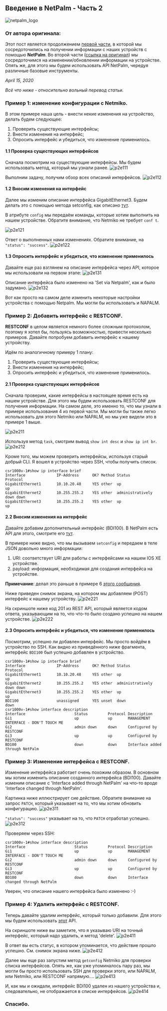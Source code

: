 ## Введение в NetPalm - Часть 2

![netpalm_logo](/images/logo.png)

### От автора оригинала:

Этот пост является продолжением [первой части](https://blog.wimwauters.com/networkprogrammability/2020-04-14_netpalm_introduction_part1/), в которой мы сосредоточились на получении информации с наших устройств с помощью **NetPalm**. Во второй части ([ссылка на оригинал](https://blog.wimwauters.com/networkprogrammability/2020-04-15_netpalm_introduction_part2/)) мы сосредоточимся на изменении/обновлении информации на устройстве. Опять же, для этого мы будем использовать API NetPalm, чередуя различные базовые инструменты.

*April 15, 2020*

*Всё что ниже - относительно вольный перевод статьи.*

### Пример 1: изменение конфигурации с Netmiko.

В этом примере наша цель - внести некие изменения на устройство, делать будем следующее:
1. Проверить существующие интерфейсы;
2. Внести изменения на интерфейс;
3. Опросить интерфейс и убедиться, что изменение применилось.

#### 1.1 Проверка существующих интерфейсов

Сначала посмотрим на существующие интерфейсы. Мы будем использовать метод, который мы узнали ранее.
![p2e111](/images/part2/p2e111.png)

Выполним задачу, получим обзор всех описаний интерфейсов.
![p2e112](/images/part2/p2e112.png)

#### 1.2 Вносим изменения на интерфейс

Далее мы изменим описание интерфейса GigabitEthernet3. Будем делать это с помощью метода setconfig, как описано [тут](https://documenter.getpostman.com/view/2391814/SzYbxcQx?version=latest#c6c4ca08-6ba5-4272-b9cb-457e1a986d57).

В атрибуте `config` мы передаём команды, которые хотим выполнить на нашем устройстве.
Обратите внимание, что Netmiko не требует `conf t`.

![p2e121](/images/part2/p2e121.png)

Ответ о выполненных нами изменениях. Обратите внимание, на `"status": "success"`.
![p2e122](/images/part2/p2e122.png)

#### 1.3 Опросить интерфейс и убедиться, что изменение применилось

Давайте еще раз взглянем на описание интерфейса через API, которое мы использовали на первом этапе:
![p2e131](/images/part2/p2e131.png)

Описание интерфейса было изменено на 'Set via Netpalm', как и было задумано.
![p2e132](/images/part2/p2e132.png)

Вот как просто на самом деле изменить некоторые настройки устройства с помощью Netpalm.
Мы могли бы использовать и NAPALM.

### Пример 2: Добавить интерфейс с RESTCONF.

**RESTCONF** в целом является немного более сложным протоколом, поэтому я хотел бы, пользуясь возможностью, привести несколько примеров. Давайте попробуем добавить интерфейс к нашему устройству.

Идём по аналогичному примеру 1 плану:
1. Проверить существующие интерфейсы;
2. Внести изменения на интерфейс;
3. Опросить интерфейс и убедиться, что изменение применилось.

#### 2.1 Проверка существующих интерфейсов

Сначала проверим, какие интерфейсы в настоящее время есть на нашем устройстве. Для этого мы будем использовать RESTCONF для получения информации. На самом деле, это именно то, что мы узнали в примере использования 4 из первой части. Мы могли бы также легко использовать для этого Netmiko или NAPALM, но мы уже видели это в примере 1 выше.

![p2e211](/images/part2/p2e211.png)

Используя метод `task`, смотрим вывод `show int desc` и `show ip int br`.
![p2e212](/images/part2/p2e212.png)

Кроме того, мы можем проверить интерфейсы, используя старый добрый CLI.
Я вошел в устройство через SSH, чтобы получить список.

```
csr1000v-1#show ip interface brief
Interface              IP-Address      OK? Method Status                Protocol
GigabitEthernet1       10.10.20.48     YES other  up                    up
GigabitEthernet2       10.255.255.2    YES other  administratively down down
GigabitEthernet3       10.255.255.2    YES other  up                    up
```

#### 2.2 Вносим изменения на интерфейс

Давайте добавим дополнительный интерфейс (BDI100). В NetPalm есть API для этого, смотрите его [тут](https://documenter.getpostman.com/view/2391814/SzYbxcQx?version=latest#68da9960-7c95-4045-8a28-15becdb2b104).

В примере ниже видно, что мы вызываем `setconfig` и передаем в теле JSON довольно много информации:

1. URI: соответствует URI для работы с интерфейсами на нашем IOS XE устройстве.
2. payload: информация, необходимая для создания интерфейса на устройстве.

**Примечание**: делал это раньше в примере 6 [этого сообщения](https://blog.wimwauters.com/networkprogrammability/2020-04-03_restconf_introduction_part2/).

Ниже приведен снимок экрана, на котором мы добавляем (POST) интерфейс к нашему устройству.
![p2e221](/images/part2/p2e221.png)

На скриншоте ниже код 201 из REST API, который является кодом ответа, указывающим на то, что что-то было создано успешно на нашем устройстве.
![p2e222](/images/part2/p2e222.png)

#### 2.3 Опросить интерфейс и убедиться, что изменение применилось

Посмотрим, успешно ли добавлен интерфейс. Мы просто войдём в устройство по SSH.
Как видно из приведённого ниже фрагмента, интерфейс `BDI100` был успешно добавлен в устройство.

```
csr1000v-1#show ip interface brief
Interface              IP-Address      OK? Method Status                Protocol
GigabitEthernet1       10.10.20.48     YES other  up                    up
GigabitEthernet2       10.255.255.2    YES other  administratively down down
GigabitEthernet3       10.255.255.2    YES other  up                    up
BDI100                 unassigned      YES unset  down                  down
csr1000v-1#show interface description
Interface                      Status         Protocol Description
Gi1                            up             up       MANAGEMENT INTERFACE - DON'T TOUCH ME
Gi2                            admin down     down     Configured by RESTCONF
Gi3                            up             up       Configured by RESTCONF
BD100                          down           down     Interface added through NetPalm
```

### Пример 3: Изменение интерфейса с RESTCONF.

Изменение интерфейса работает очень похожим образом. В основном мы хотим изменить описание созданного интерфейса (BDI100). Давайте изменим описание с 'Interface added through NetPalm' на что-то вроде 'Interface changed through NetPalm'.

Картинка ниже иллюстрирует сие действие. 
Обратите внимание на запрос `PATCH`, который указывает на то, что мы хотим обновить конфигурацию.
![p2e311](/images/part2/p2e311.png)

`"status": "success"` указывает на то, что `PATCH` отработал успешно.
![p2e312](/images/part2/p2e312.png)

Проверяем через SSH:
```
csr1000v-1#show interface description
Interface                      Status         Protocol Description
Gi1                            up             up       MANAGEMENT INTERFACE - DON'T TOUCH ME
Gi2                            admin down     down     Configured by RESTCONF
Gi3                            up             up       Configured by RESTCONF
BD100                          down           down     Interface changed through NetPalm
```

Уверен, что описание нашего интерфейса было изменено :-)

### Пример 4: Удалить интерфейс с RESTCONF.

Теперь давайте удалим интерфейс, который только добавили. Для этого мы будем использовать [этот](https://documenter.getpostman.com/view/2391814/SzYbxcQx?version=latest#f7c75846-aace-4bc4-ab58-2ec34054b4e6) API.

На скриншоте ниже вы заметите, что я указываю URI на точный интерфейс, который надо удалить, и метод 'delete'.
![p2e411](/images/part2/p2e411.png)

В ответ вы есть статус, в котором упоминается, что действие прошло успешно. См. снимок экрана ниже.
![p2e412](/images/part2/p2e412.png)

Далее мы еще раз запустим метод `getconfig` Netmiko для проверки списка интерфейсов. 
Опять же, как уже упоминалось пару раз, мы могли бы просто использовать SSH для проверки этого, или NAPALM, или Netmiko, или RESTCONF напрямую....
![p2e413](/images/part2/p2e413.png)

И, как мы и ожидали, интерфейс BDI100 удален из нашего устройства и, следовательно, не отображается в списке интерфейсов.
![p2e414](/images/part2/p2e414.png)


### Спасибо.



